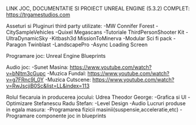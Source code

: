 LINK JOC, DOCUMENTATIE SI PROIECT UNREAL ENGINE (5.3.2) COMPLET: https://trgamestudios.com


Asseturi si Pluginuri third party utilizate:
-MW Connifer Forest
-CitySampleVehicles
-Quixel Megascans
-Tutoriale ThirdPersonShooter Kit
-UltraDynamicSky
-Kitbash3d MissionToMinerva
-Modular Sci fi pack
-Paragon Twinblast
-LandscapePro
-Async Loading Screen

Programare joc: Unreal Engine Blueprints

Audio joc:
-Sunet Masina: https://www.youtube.com/watch?v=bNltm3cGupc
-Muzica Fundal: https://www.youtube.com/watch?v=g7FRnc9I_0Y
-Muzica Cutscene: https://www.youtube.com/watch?v=RwJscjiB0Sc&list=LL&index=113

Rolul fiecaruia in producerea jocului:
	Udrea Theodor George:
				-Grafica si UI
				-Optimizare
	Stefanescu Radu Stefan:
				-Level Design
				-Audio
	Lucruri produse in egala masura:
					-Programarea fizicii masinii(suspensie,acceleratie,etc)
          -Programare componente joc in blueprints
